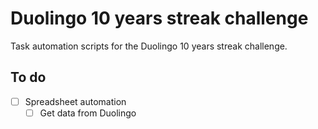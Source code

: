 # Duolingo 10 years streak challenge #

Task automation scripts for the Duolingo 10 years streak challenge.

## To do ##

- [ ] Spreadsheet automation
	- [ ] Get data from Duolingo